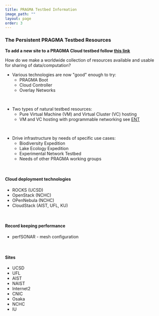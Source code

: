 ```yaml
---
title: PRAGMA Testbed Information
image_path: ""
layout: page
order: 3
---
```


### The Persistent PRAGMA Testbed Resources

**To add a new site to a PRAGMA Cloud testbed follow [this link][2]**

How do we make a worldwide collection of resources available and usable
for sharing of data/computation?

* Various technologies are now "good" enough to try:
  * PRAGMA Boot 
  * Cloud Controller 
  * Overlay Networks 

<br/>

* Two types of natural testbed resources:
  * Pure Virtual Machine (VM) and Virtual Cluster (VC) hosting
  * VM and VC hosting with programmable networking 
    see [ENT][1]

<br/>

* Drive infrastructure by needs of specific use cases: 
  * Biodiversity Expedition
  * Lake Ecology Expedition
  * Experimental Network Testbed
  * Needs of other PRAGMA working groups

<br/>

#### Cloud deployment technologies 

* ROCKS (UCSD)
* OpenStack (NCHC)
* OPenNebula (NCHC)
* CloudStack (AIST, UFL, KU)

<br/>

#### Record keeping performance 

* perfSONAR - mesh configuration

<br/>

#### Sites

* UCSD
* UFL
* AIST
* NAIST
* Internet2
* CNIC
* Osaka
* NCHC
* IU

[1]: /projects/ent/
[2]: /resources/testbed-site-setup/
